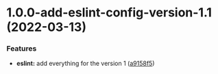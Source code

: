 # 1.0.0-add-eslint-config-version-1.1 (2022-03-13)


### Features

* **eslint:** add everything for the version 1 ([a9158f5](https://github.com/mydatahack/eslint-config-mdh-typescript-react/commit/a9158f5f98ef095d7ac77ca080d5f05dcc25b340))

